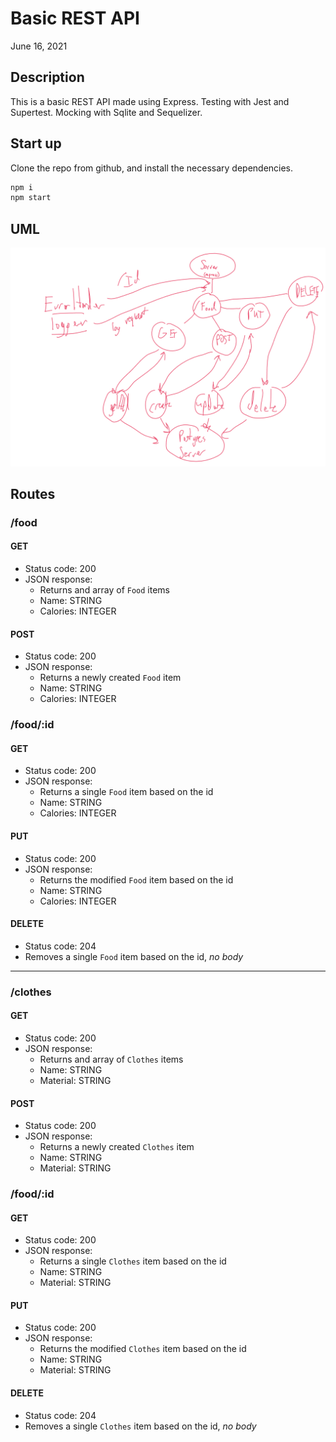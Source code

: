 # Basic REST API

June 16, 2021

## Description

This is a basic REST API made using Express. Testing with Jest and Supertest. Mocking with Sqlite and Sequelizer.

## Start up

Clone the repo from github, and install the necessary dependencies.

```BASH
npm i
npm start
```

## UML

![CRUD API](uml.png)

## Routes

### /food

#### GET

* Status code: 200
* JSON response:
  * Returns and array of `Food` items
  * Name: STRING
  * Calories: INTEGER

#### POST

* Status code: 200
* JSON response:
  * Returns a newly created `Food` item
  * Name: STRING
  * Calories: INTEGER

### /food/:id

#### GET

* Status code: 200
* JSON response:
  * Returns a single `Food` item based on the id
  * Name: STRING
  * Calories: INTEGER

#### PUT

* Status code: 200
* JSON response:
  * Returns the modified `Food` item based on the id
  * Name: STRING
  * Calories: INTEGER

#### DELETE

* Status code: 204
* Removes a single `Food` item based on the id, *no body*

----

### /clothes

#### GET

* Status code: 200
* JSON response:
  * Returns and array of `Clothes` items
  * Name: STRING
  * Material: STRING

#### POST

* Status code: 200
* JSON response:
  * Returns a newly created `Clothes` item
  * Name: STRING
  * Material: STRING

### /food/:id

#### GET

* Status code: 200
* JSON response:
  * Returns a single `Clothes` item based on the id
  * Name: STRING
  * Material: STRING

#### PUT

* Status code: 200
* JSON response:
  * Returns the modified `Clothes` item based on the id
  * Name: STRING
  * Material: STRING

#### DELETE

* Status code: 204
* Removes a single `Clothes` item based on the id, *no body*
